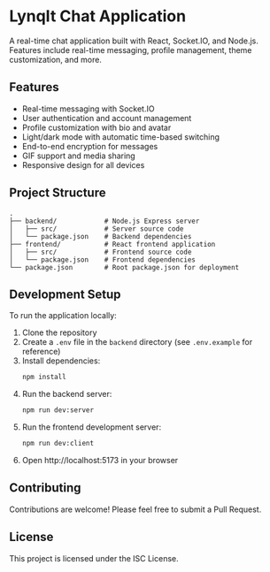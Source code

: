 # LynqIt Chat Application

A real-time chat application built with React, Socket.IO, and Node.js. Features include real-time messaging, profile management, theme customization, and more.

## Features

- Real-time messaging with Socket.IO
- User authentication and account management
- Profile customization with bio and avatar
- Light/dark mode with automatic time-based switching
- End-to-end encryption for messages
- GIF support and media sharing
- Responsive design for all devices

## Project Structure

```
.
├── backend/            # Node.js Express server
│   ├── src/            # Server source code
│   └── package.json    # Backend dependencies
├── frontend/           # React frontend application
│   ├── src/            # Frontend source code
│   └── package.json    # Frontend dependencies
└── package.json        # Root package.json for deployment
```

## Development Setup

To run the application locally:

1. Clone the repository
2. Create a `.env` file in the `backend` directory (see `.env.example` for reference)
3. Install dependencies:
   ```bash
   npm install
   ```
4. Run the backend server:
   ```bash
   npm run dev:server
   ```
5. Run the frontend development server:
   ```bash
   npm run dev:client
   ```
6. Open http://localhost:5173 in your browser

## Contributing

Contributions are welcome! Please feel free to submit a Pull Request.

## License

This project is licensed under the ISC License. 

